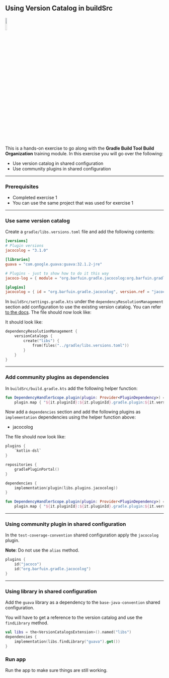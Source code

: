 ## Using Version Catalog in buildSrc

<p align="left">
<img width="10%" height="10%" src="https://user-images.githubusercontent.com/120980/174325546-8558160b-7f16-42cb-af0f-511849f22ebc.png">
</p>

This is a hands-on exercise to go along with the
**Gradle Build Tool Build Organization** training module. In this exercise
you will go over the following:

* Use version catalog in shared configuration
* Use community plugins in shared configuration

---
### Prerequisites

* Completed exercise 1
* You can use the same project that was used for exercise 1

---
### Use same version catalog

Create a `gradle/libs.versions.toml` file and add the following contents:

```toml
[versions]
# Plugin versions
jacocolog = "3.1.0"

[libraries]
guava = "com.google.guava:guava:32.1.2-jre"

# Plugins - just to show how to do it this way
jacoco-log = { module = "org.barfuin.gradle.jacocolog:org.barfuin.gradle.jacocolog.gradle.plugin", version.ref = "jacocolog" }

[plugins]
jacocolog = { id = "org.barfuin.gradle.jacocolog", version.ref = "jacocolog" }
```

In `buildSrc/settings.gradle.kts` under the `dependencyResolutionManagement` section
add configuration to use the existing version catalog. You can refer
[to the docs](https://docs.gradle.org/current/userguide/platforms.html#sec:importing-catalog-from-file).
The file should now look like:

It should look like:
```kotlin
dependencyResolutionManagement {
    versionCatalogs {
        create("libs") {
            from(files("../gradle/libs.versions.toml"))
        }
    }
}
```

---
### Add community plugins as dependencies

In `buildSrc/build.gradle.kts` add the following helper function:

```kotlin
fun DependencyHandlerScope.plugin(plugin: Provider<PluginDependency>) =
    plugin.map { "${it.pluginId}:${it.pluginId}.gradle.plugin:${it.version}" }
```

Now add a `dependencies` section and add the following plugins as `implementation`
dependencies using the helper function above:
* jacocolog

The file should now look like:

```kotlin
plugins {
    `kotlin-dsl`
}

repositories {
    gradlePluginPortal()
}

dependencies {
    implementation(plugin(libs.plugins.jacocolog))
}

fun DependencyHandlerScope.plugin(plugin: Provider<PluginDependency>) =
    plugin.map { "${it.pluginId}:${it.pluginId}.gradle.plugin:${it.version}" }
```

---
### Using community plugin in shared configuration

In the `test-coverage-convention` shared configuration apply the `jacocolog` plugin.

**Note**: Do not use the `alias` method.

```kotlin
plugins {
    id("jacoco")
    id("org.barfuin.gradle.jacocolog")
}
```

---
### Using library in shared configuration

Add the `guava` library as a dependency to the `base-java-convention` shared
configuration.

You will have to get a reference to the version catalog and use the
`findLibrary` method.

```kotlin
val libs = the<VersionCatalogsExtension>().named("libs")
dependencies {
    implementation(libs.findLibrary("guava").get())
}
```

### Run app

Run the app to make sure things are still working.

